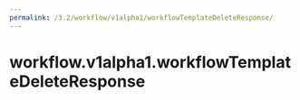 ```yaml
---
permalink: /3.2/workflow/v1alpha1/workflowTemplateDeleteResponse/
---
```


# workflow.v1alpha1.workflowTemplateDeleteResponse

